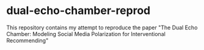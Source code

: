 # dual-echo-chamber-reprod
This repository contains my attempt to reproduce the paper "The Dual Echo Chamber: Modeling Social Media Polarization for Interventional Recommending"
